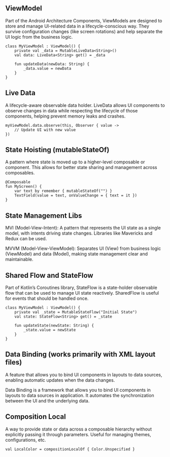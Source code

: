 ## ViewModel

Part of the Android Architecture Components, ViewModels are designed to store and manage UI-related data in a lifecycle-conscious way. 
They survive configuration changes (like screen rotations) and help separate the UI logic from the business logic.
```
class MyViewModel : ViewModel() {
    private val _data = MutableLiveData<String>()
    val data: LiveData<String> get() = _data

    fun updateData(newData: String) {
        _data.value = newData
    }
}
```

## Live Data
A lifecycle-aware observable data holder. LiveData allows UI components to observe changes in data while respecting the lifecycle of those components, 
helping prevent memory leaks and crashes.
```
myViewModel.data.observe(this, Observer { value ->
    // Update UI with new value
})
```

## State Hoisting (mutableStateOf)
A pattern where state is moved up to a higher-level composable or component. 
This allows for better state sharing and management across composables.
```
@Composable
fun MyScreen() {
    var text by remember { mutableStateOf("") }
    TextField(value = text, onValueChange = { text = it })
}
```

## State Management Libs

MVI (Model-View-Intent): A pattern that represents the UI state as a single model, with intents driving state changes. 
Libraries like Mavericks and Redux can be used.

MVVM (Model-View-ViewModel): Separates UI (View) from business logic (ViewModel) and data (Model), making state management clear and maintainable.

## Shared Flow and StateFlow
Part of Kotlin’s Coroutines library, StateFlow is a state-holder observable flow that can be used to manage UI state reactively. 
SharedFlow is useful for events that should be handled once.
```
class MyViewModel : ViewModel() {
    private val _state = MutableStateFlow("Initial State")
    val state: StateFlow<String> get() = _state

    fun updateState(newState: String) {
        _state.value = newState
    }
}
```

## Data Binding (works primarily with XML layout files)
A feature that allows you to bind UI components in layouts to data sources, enabling automatic updates when the data changes.

Data Binding is a framework that allows you to bind UI components in layouts to data sources in application. 
It automates the synchronization between the UI and the underlying data.

## Composition Local
A way to provide state or data across a composable hierarchy without explicitly passing it through parameters. 
Useful for managing themes, configurations, etc.
```
val LocalColor = compositionLocalOf { Color.Unspecified }

```
